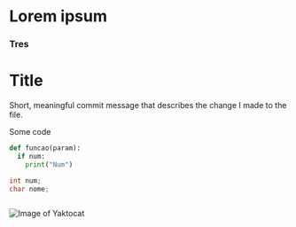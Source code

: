 # Lorem ipsum
### Tres
<h1>Title</h1>

Short, meaningful commit message that describes the change I made to the file.







Some code
``` python
def funcao(param):
  if num:
    print("Num")

```

``` c
int num;
char nome;



```


![Image of Yaktocat](https://octodex.github.com/images/yaktocat.png)
